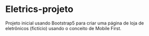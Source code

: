 # Eletrics-projeto
Projeto inicial usando Bootstrap5 para criar uma página de loja de eletrônicos (fictício) usando o conceito de Mobile First.